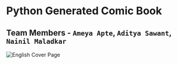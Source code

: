 # Python Generated Comic Book

## Team Members - `Ameya Apte`, `Aditya Sawant`, `Nainil Maladkar`

![English Cover Page](https://github.com/apte-ame/automatic-comicbook-generator/blob/main/English%20Front.jpg)
